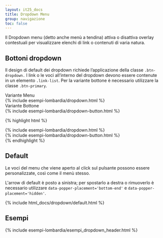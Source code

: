 ```yaml
---
layout: it25_docs
title: Dropdown Menu
group: navigazione
toc: false
---
```


<!-- Style override for Documentation purposes -->
<style>
 .no-border {
    border: none;
 }
</style>

Il Dropdown menu (detto anche menù a tendina) attiva o disattiva overlay contestuali per visualizzare elenchi di link o contenuti di varia natura.

## Bottoni dropdown

Il design di default dei dropdown richiede l’applicazione della classe `.btn-dropdown.` I link o le voci all’interno del dropdown devono essere contenute in un elemento `.link-list`. Per la variante bottone è necessario utilizzare la classe `.btn-primary`.

<div class="bd-example">
    <div class="row">
        <div class="col">
            <div class="fst-italic">Variante Menu</div>
            {% include esempi-lombardia/dropdown.html %}
        </div>
        <div class="col">
            <div class="fst-italic">Variante Bottone</div>
            {% include esempi-lombardia/dropdown-button.html %}
            </div>
    </div>
</div>

{% highlight html %}

<div class="bd-example">
    <div class="row">
        <div class="col">
        {% include esempi-lombardia/dropdown.html %}
        </div>
        <div class="col">
        {% include esempi-lombardia/dropdown-button.html %}
        </div>
    </div>
</div>
{% endhighlight %}

## Default

Le voci del menu che viene aperto al click sul pulsante possono essere personalizzate, così come il menù stesso.

L'arrow di default è posto a sinistra; per spostarlo a destra o rimuoverlo è necessario utilizzare `data-popper-placement='bottom-end'` e `data-popper-placement='hidden'`.

{% include html_docs/dropdown/default.html %}

## Esempi

{% include esempi-lombardia/esempi_dropdown_header.html %}
